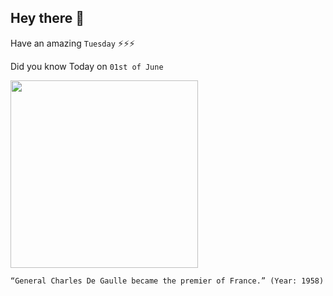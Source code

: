 ## Hey there 👋
Have an amazing `Tuesday` ⚡⚡⚡

Did you know Today on `01st of June`
 
 [<img src="https://media4.manhattan-institute.org/sites/cj/files/charles-de-gaulle3.jpg" width="300" />](https://en.wikipedia.org/wiki/Charles_de_Gaulle#:~:text=1%20June%201958) 
 ```
“General Charles De Gaulle became the premier of France.” (Year: 1958)
```
